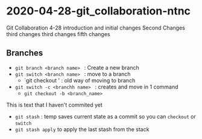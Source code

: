 # 2020-04-28-git_collaboration-ntnc
Git Collaboration 4-28
introduction and initial changes
Second Changes
third changes
third changes
fifth changes


## Branches
- `git branch <branch name> ` : Create a new branch
- `git switch <branch name> ` : move to a branch
   - `git checkout <branch name> ' : old way of moving to branch
- `git switch -c <branchh name> ` : creates and move in 1 command
   - `git checkout -b <branch_name>`

This is text that I haven't commited yet
- `git stash` : temp saves current state as a commit so you can `checkout` or `switch`
 - `git stash apply`  to apply the last stash from the stack

